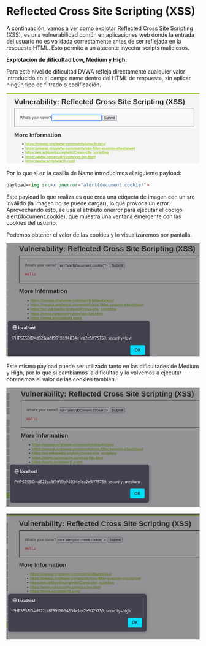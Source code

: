 # Reflected Cross Site Scripting (XSS)

A continuación, vamos a ver como explotar Reflected Cross Site Scripting (XSS), es una vulnerabilidad común en aplicaciones web donde la entrada del usuario no es validada correctamente antes de ser reflejada en la respuesta HTML. Esto permite a un atacante inyectar scripts maliciosos.

**Explotación de dificultad Low, Medium y High:**

Para este nivel de dificultad DVWA refleja directamente cualquier valor introducido en el campo name dentro del HTML de respuesta, sin aplicar ningún tipo de filtrado o codificación.

![0](./Assets/Reflected%20Cross%20Site%20Scripting%20(XSS)/0.png)

Por lo que si en la casilla de Name introducimos el siguiente payload:

```html
payload=<img src=x onerror="alert(document.cookie)">
```

Este payload lo que realiza es que crea una etiqueta de imagen con un src inválido (la imagen no se puede cargar), lo que provoca un error. Aprovechando esto, se usa el atributo onerror para ejecutar el código alert(document.cookie), que muestra una ventana emergente con las cookies del usuario.

Podemos obtener el valor de las cookies y lo visualizaremos por pantalla.

![L](./Assets/Reflected%20Cross%20Site%20Scripting%20(XSS)/LOW%20-%202.png)

Este mismo payload puede ser utilizado tanto en las dificultades de Medium y High, por lo que si cambiamos la dificultad y lo volvemos a ejecutar obtenemos el valor de las cookies también.

![M](./Assets/Reflected%20Cross%20Site%20Scripting%20(XSS)/MEDIUM%20-%201.png)

![H](./Assets/Reflected%20Cross%20Site%20Scripting%20(XSS)/HIGH%20-%201.png)
